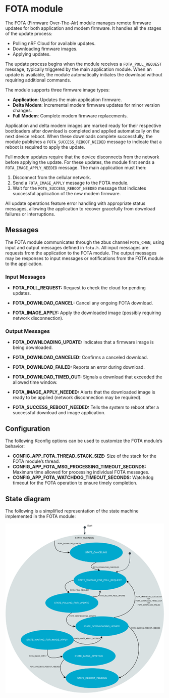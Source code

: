 # FOTA module

The FOTA (Firmware Over-The-Air) module manages remote firmware updates for both application and modem firmware. It handles all the stages of the update process:

* Polling nRF Cloud for available updates.
* Downloading firmware images.
* Applying updates.

The update process begins when the module receives a `FOTA_POLL_REQUEST` message, typically triggered by the main application module. When an update is available, the module automatically initiates the download without requiring additional commands.

The module supports three firmware image types:

* **Application**: Updates the main application firmware.
* **Delta Modem**: Incremental modem firmware updates for minor version changes.
* **Full Modem**: Complete modem firmware replacements.

Application and delta modem images are marked ready for their respective bootloaders after download is completed and applied automatically on the next device reboot. When these downloads complete successfully, the module publishes a `FOTA_SUCCESS_REBOOT_NEEDED` message to indicate that a reboot is required to apply the update.

Full modem updates require that the device disconnects from the network before applying the update. For these updates, the module first sends a `FOTA_IMAGE_APPLY_NEEDED` message. The main application must then:

1. Disconnect from the cellular network.
1. Send a `FOTA_IMAGE_APPLY` message to the FOTA module.
1. Wait for the `FOTA_SUCCESS_REBOOT_NEEDED` message that indicates successful application of the new modem firmware.

All update operations feature error handling with appropriate status messages, allowing the application to recover gracefully from download failures or interruptions.

## Messages

The FOTA module communicates through the zbus channel `FOTA_CHAN`, using input and output messages defined in `fota.h`.
All input messages are requests from the application to the FOTA module. The output messages may be responses to input messages or notifications from the FOTA module to the application.

### Input Messages

- **FOTA_POLL_REQUEST:**
  Request to check the cloud for pending updates.

- **FOTA_DOWNLOAD_CANCEL:**
  Cancel any ongoing FOTA download.

- **FOTA_IMAGE_APPLY:**
  Apply the downloaded image (possibly requiring network disconnection).

### Output Messages

- **FOTA_DOWNLOADING_UPDATE:**
  Indicates that a firmware image is being downloaded.

- **FOTA_DOWNLOAD_CANCELED:**
  Confirms a canceled download.

- **FOTA_DOWNLOAD_FAILED:**
  Reports an error during download.

- **FOTA_DOWNLOAD_TIMED_OUT:**
  Signals a download that exceeded the allowed time window.

- **FOTA_IMAGE_APPLY_NEEDED:**
  Alerts that the downloaded image is ready to be applied (network disconnection may be required).

- **FOTA_SUCCESS_REBOOT_NEEDED:**
  Tells the system to reboot after a successful download and image application.

## Configuration

The following Kconfig options can be used to customize the FOTA module’s behavior:

- **CONFIG_APP_FOTA_THREAD_STACK_SIZE:**
  Size of the stack for the FOTA module’s thread.
- **CONFIG_APP_FOTA_MSG_PROCESSING_TIMEOUT_SECONDS:**
  Maximum time allowed for processing individual FOTA messages.
- **CONFIG_APP_FOTA_WATCHDOG_TIMEOUT_SECONDS:**
  Watchdog timeout for the FOTA operation to ensure timely completion.

## State diagram

The following is a simplified representation of the state machine implemented in the FOTA module:

![FOTA module state diagram](../images/fota_module_state_diagram.svg "FOTA module state diagram")
